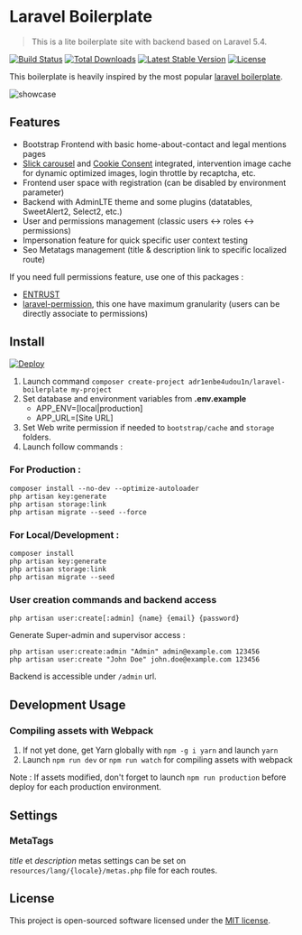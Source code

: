 # Laravel Boilerplate
> This is a lite boilerplate site with backend based on Laravel 5.4.

[![Build Status](https://travis-ci.org/adr1enbe4udou1n/laravel-boilerplate.svg)](https://travis-ci.org/adr1enbe4udou1n/laravel-boilerplate)
[![Total Downloads](https://poser.pugx.org/adr1enbe4udou1n/laravel-boilerplate/downloads)](https://packagist.org/packages/adr1enbe4udou1n/laravel-boilerplate)
[![Latest Stable Version](https://poser.pugx.org/adr1enbe4udou1n/laravel-boilerplate/v/stable)](https://packagist.org/packages/adr1enbe4udou1n/laravel-boilerplate)
[![License](https://poser.pugx.org/adr1enbe4udou1n/laravel-boilerplate/license)](https://packagist.org/packages/adr1enbe4udou1n/laravel-boilerplate)

This boilerplate is heavily inspired by the most popular [laravel boilerplate](https://github.com/rappasoft/laravel-5-boilerplate).

![showcase](https://cloud.githubusercontent.com/assets/3679080/21204210/8443454c-c256-11e6-9d53-b95a6b19aae4.gif)

## Features

* Bootstrap Frontend with basic home-about-contact and legal mentions pages
* [Slick carousel](http://kenwheeler.github.io/slick/) and [Cookie Consent](https://cookieconsent.insites.com/) integrated, intervention image cache for dynamic optimized images, login throttle by recaptcha, etc.
* Frontend user space with registration (can be disabled by environment parameter)
* Backend with AdminLTE theme and some plugins (datatables, SweetAlert2, Select2, etc.)
* User and permissions management (classic users <-> roles <-> permissions)
* Impersonation feature for quick specific user context testing
* Seo Metatags management (title & description link to specific localized route)


If you need full permissions feature, use one of this packages :
* [ENTRUST](https://github.com/Zizaco/entrust)
* [laravel-permission](https://github.com/spatie/laravel-permission), this one have maximum granularity (users can be directly associate to permissions)

## Install

[![Deploy](https://www.herokucdn.com/deploy/button.png)](https://heroku.com/deploy)

1. Launch command `composer create-project adr1enbe4udou1n/laravel-boilerplate my-project`
2. Set database and environment variables from **.env.example**
    * APP_ENV=[local|production]
    * APP_URL=[Site URL]
3. Set Web write permission if needed to `bootstrap/cache` and `storage` folders.
4. Launch follow commands :

### For Production :

```shell
composer install --no-dev --optimize-autoloader
php artisan key:generate
php artisan storage:link
php artisan migrate --seed --force
```

### For Local/Development :

```shell
composer install
php artisan key:generate
php artisan storage:link
php artisan migrate --seed
```

### User creation commands and backend access

```shell
php artisan user:create[:admin] {name} {email} {password}
```

Generate Super-admin and supervisor access :

```shell
php artisan user:create:admin "Admin" admin@example.com 123456
php artisan user:create "John Doe" john.doe@example.com 123456
```

Backend is accessible under `/admin` url.

## Development Usage

### Compiling assets with Webpack

1. If not yet done, get Yarn globally with `npm -g i yarn` and launch `yarn`
2. Launch `npm run dev` or `npm run watch` for compiling assets with webpack

Note : If assets modified, don't forget to launch `npm run production` before deploy for each production environment.

## Settings

### MetaTags

*title* et *description* metas settings can be set on `resources/lang/{locale}/metas.php` file for each routes.

## License

This project is open-sourced software licensed under the [MIT license](https://adr1enbe4udou1n.mit-license.org).
